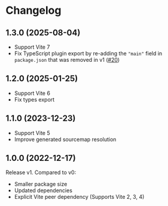 # Changelog

## 1.3.0 (2025-08-04)

- Support Vite 7
- Fix TypeScript plugin export by re-adding the `"main"` field in `package.json` that was removed in v1 ([#20](https://github.com/bluwy/vite-plugin-iso-import/issues/20))

## 1.2.0 (2025-01-25)

- Support Vite 6
- Fix types export

## 1.1.0 (2023-12-23)

- Support Vite 5
- Improve generated sourcemap resolution

## 1.0.0 (2022-12-17)

Release v1. Compared to v0:

- Smaller package size
- Updated dependencies
- Explicit Vite peer dependency (Supports Vite 2, 3, 4)
